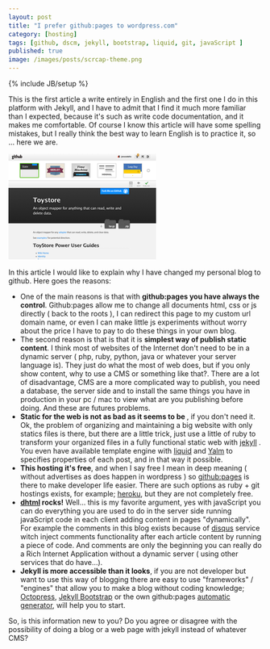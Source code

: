 ```yaml
---
layout: post
title: "I prefer github:pages to wordpress.com"
category: [hosting] 
tags: [github, dscm, jekyll, bootstrap, liquid, git, javaScript ]
published: true
image: /images/posts/scrcap-theme.png
---
```

{% include JB/setup %}
<p>This is the first article a write entirely in English and the first one I do in this platform with Jekyll, and I have to admit that I find it much more familiar than I expected, because it's such as write code documentation, and it makes me comfortable. Of course I know this article will have some spelling mistakes, but I really think the best way to learn English is to practice it, so ... here we are.</p>
<img title="GitHub:Pages" src="/images/posts/scrcap-theme.png" alt="GitHub:Pages"   />

<p>In this article I would like to explain why I have changed my personal blog to github. Here goes the reasons:</p>
<p>
	<ul>
		<li>
			One of the main reasons is that with <strong>github:pages you have always the control</strong>. Github:pages allow me to change all documents html, css or js directly ( back to the roots ), I can redirect this page to my custom url domain name, or even I can make little js experiments without worry about the price I have to pay to do these things in your own blog. 
		</li>
		<li>
			The second reason is that is that it is <strong>simplest way of publish static content</strong>. I think most of websites of the Internet don't need to be in a dynamic server ( php, ruby, python, java or whatever your server language is). They just do what the most of web does, but if you only show content, why to use a CMS or something like that?. There are a lot of disadvantage, CMS are a more complicated way to publish, you need a database, the server side and to install the same things you have in production in your pc / mac to view what are you publishing before doing. And these are futures problems.
		</li>
		<li>
		  	<strong>Static for the web is not as bad as it seems to be </strong>, if you don't need it. Ok, the problem of organizing and maintaining a big website with only statics files is there, but there are a little trick, just use a little of ruby to transform your organized files in a fully functional static web with <a href="http://jekyllrb.com" target="_blank">jekyll</a> . You even have available template engine with <a href="http://liquidmarkup.org" target="_blank">liquid</a> and <a href="http://yaml.org" target="_blank">Yalm</a> to specifies properties of each post, and in that way it possible.
		</li>
		<li>
			<strong>This hosting it's free</strong>, and when I say free I mean in deep meaning ( without advertises as does happen in wordpress ) so <a href="http://pages.github.com/" taget="_blankw">github:pages</a> is there to make developer life easier. There are such options as ruby + git hostings exists, for example; <a href="http://www.heroku.com" target="_blank">heroku</a>, but they are not completely free.
		</li>
		<li>
			<strong><a href="http://en.wikipedia.org/wiki/Dynamic_HTML" target="_blank">dhtml</a> rocks!</strong> Well... this is my favorite argument, yes with javaScript you can do everything you are used to do in the server side running javaScript code in each client adding content in pages "dynamically". For example the comments in this blog exists because of <a href="http://disqus.com/" target="_blank">disqus</a> service witch inject comments functionality after each article content by running a piece of code. And comments are only the beginning you can really do a Rich Internet Application without a dynamic server ( using other services that do have...).
		</li>
		<li>
			<strong>Jekyll is more accessible than it looks</strong>, if you are not developer but want to use this way of blogging there are easy to use "frameworks" / "engines" that allow you to make a blog without coding knowledge; <a href="http://octopress.org" target="_blank">Octopress</a>, <a href="http://jekyllbootstrap.com" target="_blank">Jekyll Bootstrap</a> or the own github:pages <a href="https://help.github.com/articles/creating-pages-with-the-automatic-generator" target="_blank">automatic generator</a>, will help you to start.
		</li>
	</ul>
</p>
<p>So, is this information new to you? Do you agree or disagree with the possibility of doing a blog or a web page with jekyll instead of whatever CMS?</p>
